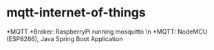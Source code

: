 # mqtt-internet-of-things

*MQTT
  *Broker: RaspberryPi running mosquitto \n
  *MQTT: NodeMCU (ESP8266), Java Spring Boot Application
